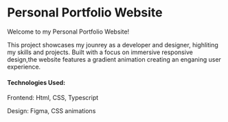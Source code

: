 # Personal Portfolio Website 
<p>Welcome to my Personal Portfolio Website!</p>
<p>This project showcases my jounrey as a developer and designer, highliting my skills and projects. Built with a focus on immersive responsive design,the website features a gradient animation creating an enganing user experience.</p>

#### <p> Technologies Used: </p>
<p>Frontend: Html, CSS, Typescript </p>
<p>Design: Figma, CSS animations </p>

